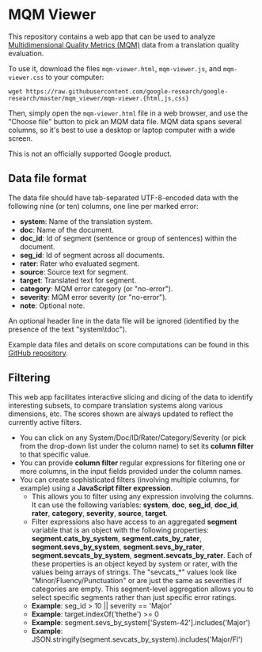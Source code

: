 # MQM Viewer

This repository contains a web app  that can be used to analyze
[Multidimensional Quality Metrics (MQM)](http://www.qt21.eu/mqm-definition/definition-2015-06-16.html) data from a translation quality
evaluation.

To use it, download the files `mqm-viewer.html`, `mqm-viewer.js`, and
`mqm-viewer.css` to your computer:

```
wget https://raw.githubusercontent.com/google-research/google-research/master/mqm_viewer/mqm-viewer.{html,js,css}
```

Then, simply open the `mqm-viewer.html` file in a web browser, and use
the "Choose file" button to pick an MQM data file. MQM data spans several
columns, so it's best to use a desktop or laptop computer with a wide screen.

This is not an officially supported Google product.

## Data file format

The data file should have tab-separated UTF-8-encoded data with the following
nine (or ten) columns, one line per marked error:

- **system**: Name of the translation system.
- **doc**: Name of the document.
- **doc_id**: Id of segment (sentence or group of sentences) within the
  document.
- **seg_id**: Id of segment across all documents.
- **rater**: Rater who evaluated segment.
- **source**: Source text for segment.
- **target**: Translated text for segment.
- **category**: MQM error category (or "no-error").
- **severity**: MQM error severity (or "no-error").
- **note**: Optional note.

An optional header line in the data file will be ignored (identified by the
presence of the text "system\tdoc").

Example data files and details on score computations can be found in this
[GitHub repository](https://github.com/google/wmt-mqm-human-evaluation).

## Filtering

This web app facilitates interactive slicing and dicing of the data to identify
interesting subsets, to compare translation systems along various dimensions,
etc. The scores shown are always updated to reflect the currently active
filters.

- You can click on any System/Doc/ID/Rater/Category/Severity (or pick
  from the drop-down list under the column name) to set its **column
  filter** to that specific value.
- You can provide **column filter** regular expressions for filtering
  one or more columns, in the input fields provided under the column names.
- You can create sophisticated filters (involving multiple columns, for
  example) using a **JavaScript filter expression**.
  - This allows you to filter using any expression
    involving the columns. It can use the following
    variables: **system**, **doc**, **seg_id**,
    **doc_id**, **rater**, **category**, **severity**,
    **source**, **target**.
  - Filter expressions also have access to an aggregated **segment**
    variable that is an object with the following properties:
    **segment.cats_by_system**,
    **segment.cats_by_rater**,
    **segment.sevs_by_system**,
    **segment.sevs_by_rater**,
    **segment.sevcats_by_system**,
    **segment.sevcats_by_rater**.
    Each of these properties is an object keyed by system or rater, with the
    values being arrays of strings. The "sevcats_\*" values look like
    "Minor/Fluency/Punctuation" or are just the same as severities if
    categories are empty. This segment-level aggregation allows you
    to select specific segments rather than just specific error ratings.
  - **Example**: seg_id > 10 || severity == 'Major'
  - **Example**: target.indexOf('thethe') >= 0
  - **Example**: segment.sevs_by_system['System-42'].includes('Major')
  - **Example**: JSON.stringify(segment.sevcats_by_system).includes('Major/Fl')
